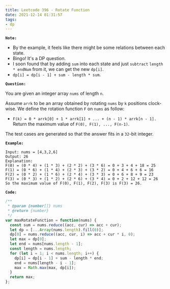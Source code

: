```yaml
---
title: Leetcode 396 - Rotate Function
date: 2021-12-14 01:31:57
tags:
- dp
---
```

**`Note:`**
- By the example, it feels like there might be some relations between each state.
- Bingo! It's a DP question.
- I soon found that by adding `sum` into each state and just `subtract` `length * endNum` from it, we can get the new `dp[i]`.
- `dp[i] = dp[i - 1] + sum - length * sum`.

**`Question:`**

You are given an integer array `nums` of length `n`.

Assume `arrk` to be an array obtained by rotating `nums` by `k` positions clock-wise. We define the rotation function `F` on `nums` as follow:

- `F(k) = 0 * arrk[0] + 1 * arrk[1] + ... + (n - 1) * arrk[n - 1].`
Return the maximum value of `F(0), F(1), ..., F(n-1)`.

The test cases are generated so that the answer fits in a `32`-bit integer.

**`Example:`**
```
Input: nums = [4,3,2,6]
Output: 26
Explanation:
F(0) = (0 * 4) + (1 * 3) + (2 * 2) + (3 * 6) = 0 + 3 + 4 + 18 = 25
F(1) = (0 * 6) + (1 * 4) + (2 * 3) + (3 * 2) = 0 + 4 + 6 + 6 = 16
F(2) = (0 * 2) + (1 * 6) + (2 * 4) + (3 * 3) = 0 + 6 + 8 + 9 = 23
F(3) = (0 * 3) + (1 * 2) + (2 * 6) + (3 * 4) = 0 + 2 + 12 + 12 = 26
So the maximum value of F(0), F(1), F(2), F(3) is F(3) = 26.
```

**`Code:`**
```javascript
/**
 * @param {number[]} nums
 * @return {number}
 */
var maxRotateFunction = function(nums) {
  const sum = nums.reduce((acc, cur) => acc + cur);
  let dp = [...Array(nums.length).fill(0)];
  dp[0] = nums.reduce((acc, cur, i) => acc + cur * i, 0);
  let max = dp[0];
  let end = nums[nums.length - 1];
  const length = nums.length;
  for (let i = 1; i < nums.length; i++) {
    dp[i] = dp[i - 1] + sum - length * end;
    end = nums[length - i - 1];
    max = Math.max(max, dp[i]);
  }
  return max;
};
```